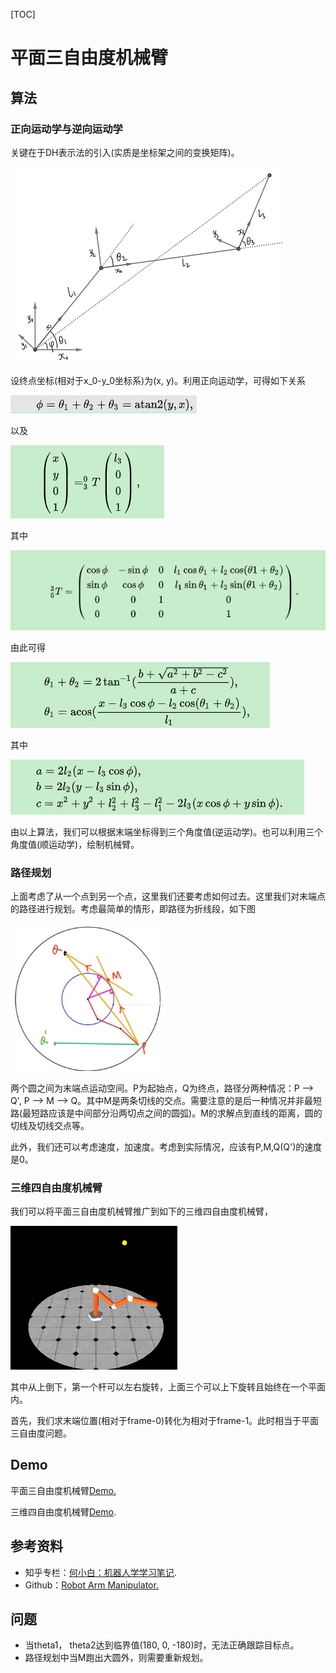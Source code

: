 [TOC]

# 平面三自由度机械臂

## 算法

### 正向运动学与逆向运动学

关键在于DH表示法的引入(实质是坐标架之间的变换矩阵)。

![图片无法加载](images/示意图.jpg)

设终点坐标(相对于x_0-y_0坐标系)为(x, y)。利用正向运动学，可得如下关系

![图片无法加载](images/eq1.PNG)

以及

![图片无法加载](images/eq2.PNG)

其中

![图片无法加载](images/eq3.PNG)

由此可得

![图片无法加载](images/eq4.PNG)

其中

![图片无法加载](images/eq5.PNG)

由以上算法，我们可以根据末端坐标得到三个角度值(逆运动学)。也可以利用三个角度值(顺运动学)，绘制机械臂。

### 路径规划

上面考虑了从一个点到另一个点，这里我们还要考虑如何过去。这里我们对末端点的路径进行规划。考虑最简单的情形，即路径为折线段，如下图

<img src="images/path.jpg" alt="无法加载" style="zoom: 33%;" />

两个圆之间为末端点运动空间。P为起始点，Q为终点，路径分两种情况：P --> Q', P --> M --> Q。其中M是两条切线的交点。需要注意的是后一种情况并非最短路(最短路应该是中间部分沿两切点之间的圆弧)。M的求解点到直线的距离，圆的切线及切线交点等。

​	此外，我们还可以考虑速度，加速度。考虑到实际情况，应该有P,M,Q(Q')的速度是0。

### 三维四自由度机械臂

我们可以将平面三自由度机械臂推广到如下的三维四自由度机械臂，

<img src="images/4DOF.gif" alt="图片无法加载" style="zoom:50%;" />

其中从上倒下，第一个杆可以左右旋转，上面三个可以上下旋转且始终在一个平面内。

​	首先，我们求末端位置(相对于frame-0)转化为相对于frame-1。此时相当于平面三自由度问题。

## Demo

平面三自由度机械臂[Demo.](https://github.com/jiandandaoxingfu/point-tracking)

三维四自由度机械臂[Demo](https://github.com/jiandandaoxingfu/point-tracking).

## 参考资料

- 知乎专栏：[何小白：机器人学学习笔记](https://zhuanlan.zhihu.com/c_1208050340920299520).
- Github：[Robot Arm Manipulator.](https://github.com/jiandandaoxingfu/Interactive_Graphics)

## 问题
- 当theta1， theta2达到临界值(180, 0, -180)时，无法正确跟踪目标点。
- 路径规划中当M跑出大圆外，则需要重新规划。
